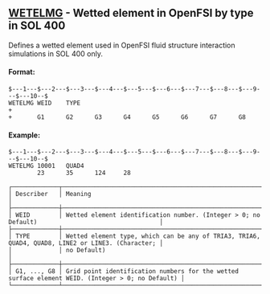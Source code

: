 ## [WETELMG](https://nexus.hexagon.com/documentationcenter/bundle/MSC_Nastran_2022.4/page/Nastran_Combined_Book/qrg/bulktuv/TOC.WETELMG.xhtml) - Wetted element in OpenFSI by type in SOL 400

Defines a wetted element used in OpenFSI fluid structure interaction simulations in SOL 400 only.

#### Format:

```nastran
$---1---$---2---$---3---$---4---$---5---$---6---$---7---$---8---$---9---$---10--$
WETELMG WEID    TYPE                                                    +       
+       G1      G2      G3      G4      G5      G6      G7      G8              
```

#### Example:

```nastran
$---1---$---2---$---3---$---4---$---5---$---6---$---7---$---8---$---9---$---10--$
WETELMG 10001   QUAD4                                                           
        23      35      124     28                                              
```

```text
┌─────────────┬──────────────────────────────────────────────────────────────────────────────────────────────────┐
│ Describer   │ Meaning                                                                                          │
├─────────────┼──────────────────────────────────────────────────────────────────────────────────────────────────┤
│ WEID        │ Wetted element identification number. (Integer > 0; no Default)                                  │
├─────────────┼──────────────────────────────────────────────────────────────────────────────────────────────────┤
│ TYPE        │ Wetted element type, which can be any of TRIA3, TRIA6, QUAD4, QUAD8, LINE2 or LINE3. (Character; │
│             │ no Default)                                                                                      │
├─────────────┼──────────────────────────────────────────────────────────────────────────────────────────────────┤
│ G1, ..., G8 │ Grid point identification numbers for the wetted surface element WEID. (Integer > 0; no Default) │
└─────────────┴──────────────────────────────────────────────────────────────────────────────────────────────────┘
```

